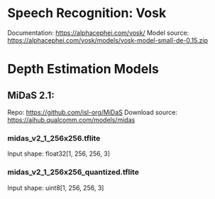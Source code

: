 # Speech Recognition: Vosk

Documentation: <https://alphacephei.com/vosk/>
Model source: <https://alphacephei.com/vosk/models/vosk-model-small-de-0.15.zip>

# Depth Estimation Models

## MiDaS 2.1:

Repo: <https://github.com/isl-org/MiDaS>
Download source: <https://aihub.qualcomm.com/models/midas>

### midas_v2_1_256x256.tflite

Input shape: float32[1, 256, 256, 3]

### midas_v2_1_256x256_quantized.tflite

Input shape: uint8[1, 256, 256, 3]